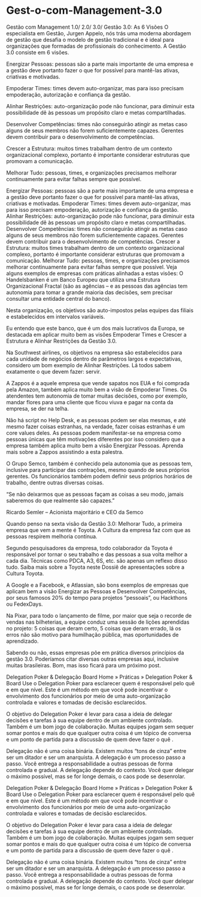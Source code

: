 # Gest-o-com-Management-3.0
Gestão com Management 1.0/ 2.0/ 3.0/
Gestão 3.0: As 6 Visões
O especialista em Gestão, Jurgen Appelo, nós trás uma moderna abordagem de gestão que desafia o modelo de gestão tradicional e é ideal para organizações que formadas de profissionais do conhecimento. A Gestão 3.0 consiste em 6 visões.

Energizar Pessoas: pessoas são a parte mais importante de uma empresa e a gestão deve portanto fazer o que for possível para mantê-las ativas, criativas e motivadas.

Empoderar Times: times devem auto-organizar, mas para isso precisam empoderação, autorização e confiança da gestão.

Alinhar Restrições: auto-organização pode não funcionar, para diminuir esta possibilidade dê às pessoas um propósito claro e metas compartilhadas.

Desenvolver Competências: times não conseguirão atingir as metas caso alguns de seus membros não forem suficientemente capazes. Gerentes devem contribuir para o desenvolvimento de competências.

Crescer a Estrutura: muitos times trabalham dentro de um contexto organizacional complexo, portanto é importante considerar estruturas que promovam a comunicação.

Melhorar Tudo: pessoas, times, e organizações precisamos melhorar continuamente para evitar falhas sempre que possível.


Energizar Pessoas: pessoas são a parte mais importante de uma empresa e a gestão deve portanto fazer o que for possível para mantê-las ativas, criativas e motivadas.
Empoderar Times: times devem auto-organizar, mas para isso precisam empoderação, autorização e confiança da gestão.
Alinhar Restrições: auto-organização pode não funcionar, para diminuir esta possibilidade dê às pessoas um propósito claro e metas compartilhadas.
Desenvolver Competências: times não conseguirão atingir as metas caso alguns de seus membros não forem suficientemente capazes. Gerentes devem contribuir para o desenvolvimento de competências.
Crescer a Estrutura: muitos times trabalham dentro de um contexto organizacional complexo, portanto é importante considerar estruturas que promovam a comunicação.
Melhorar Tudo: pessoas, times, e organizações precisamos melhorar continuamente para evitar falhas sempre que possível.
Veja alguns exemplos de empresas com práticas alinhadas a estas visões:   O Handelsbanken é um Banco Europeu que utiliza uma Estrutura Organizacional Fractal (são as agências – e as pessoas das agências tem autonomia para tomar a grande maioria das decisões, sem precisar consultar uma entidade central do banco).

Nesta organização, os objetivos são auto-impostos pelas equipes das filiais e estabelecidos em intervalos variáveis. 

Eu entendo que este banco, que é um dos mais lucrativos da Europa, se destacada em aplicar muito bem as visões Empoderar Times e  Crescer a Estrutura e Alinhar Restrições da Gestão 3.0. 

Na Southwest airlines, os objetivos na empresa são estabelecidos para cada unidade de negócios dentro de parâmetros largos e expectativas, considero um bom exemplo de Alinhar Restrições. Lá todos sabem exatamente o que devem fazer: servir.  

A Zappos é a aquele empresa que vende sapatos nos EUA e foi comprada pela Amazon, também aplica muito bem a visão de Empoderar Times. Os atendentes tem autonomia de tomar muitas decisões, como por exemplo, mandar flores para uma cliente que ficou viuva e pagar na conta da empresa, se der na telha.

Não há script no Help Desk, e as pessoas podem ser elas mesmas, e até mesmo fazer coisas estranhas, na verdade, fazer coisas estranhas é um core values deles. As pessoas podem manifestar-se na empresa como pessoas únicas que têm motivações diferentes por isso considero que a empresa também aplica muito bem a visão Energizar Pessoas. Aprenda mais sobre a Zappos assistindo a esta palestra.  

O Grupo Semco, também é conhecido pela autonomia que as pessoas tem, inclusive para participar das contrações, mesmo quando de seus próprios gerentes. Os funcionários também podem definir seus próprios horários de trabalho, dentre outras diversas coisas.

“Se não deixarmos que as pessoas façam as coisas a seu modo, jamais saberemos do que realmente são capazes.”

Ricardo Semler – Acionista majoritário e CEO da Semco

Quando penso na sexta visão da Gestão 3.0: Melhorar Tudo, a primeira empresa que vem a mente é Toyota. A Cultura da empresa faz com que as pessoas respirem melhoria contínua.

Segundo pesquisadores da empresa, todo colaborador da Toyota é responsável por tornar  o seu trabalho e das pessoas a sua volta melhor a cada dia. Técnicas como PDCA, A3, 6S, etc. são apenas um reflexo disso tudo. Saiba mais sobre a Toyota neste Dossiê de apresentações sobre a Cultura Toyota.

A Google e a Facebook, e Atlassian, são bons exemplos de empresas que aplicam bem a visão Energizar as Pessoas e Desenvolver Competências, por seus famosos 20% do tempo para projetos “pessoais”, ou Hackthons ou FedexDays.

Na Pixar, para todo o lançamento de filme, por maior que seja o recorde de vendas nas bilheterias, a equipe conduz uma sessão de lições aprendidas no projeto: 5 coisas que deram certo, 5 coisas que deram errado, lá os erros não são motivo para humilhação pública, mas oportunidades de aprendizado.

Sabendo ou não, essas empresas põe em prática diversos princípios da gestão 3.0. Poderíamos citar diversas outras empresas aqui, inclusive muitas brasileiras. Bom, mas isso ficará para um próximo post.

Delegation Poker & Delegação Board
Home » Práticas » Delegation Poker & Board
Use o Delegation Poker para esclarecer quem é responsável pelo quê e em que nível. Este é um método em que você pode incentivar o envolvimento dos funcionários por meio de uma auto-organização controlada e valores e tomadas de decisão esclarecidos.

O objetivo do Delegation Poker é levar para casa a ideia de delegar decisões e tarefas à sua equipe dentro de um ambiente controlado. Também é um bom jogo de colaboração. Muitas equipes jogam sem sequer somar pontos e mais do que qualquer outra coisa é um tópico de conversa e um ponto de partida para a discussão de  quem deve fazer  o quê .

Delegação não é uma coisa binária.  Existem muitos “tons de cinza” entre ser um ditador e ser um anarquista.
A delegação é um processo passo a passo. Você entrega a responsabilidade a outras pessoas de forma controlada e gradual.
A delegação depende do contexto. Você quer delegar o máximo possível, mas se for longe demais, o caos pode se desenrolar.

Delegation Poker & Delegação Board
Home » Práticas » Delegation Poker & Board
Use o Delegation Poker para esclarecer quem é responsável pelo quê e em que nível. Este é um método em que você pode incentivar o envolvimento dos funcionários por meio de uma auto-organização controlada e valores e tomadas de decisão esclarecidos.

O objetivo do Delegation Poker é levar para casa a ideia de delegar decisões e tarefas à sua equipe dentro de um ambiente controlado. Também é um bom jogo de colaboração. Muitas equipes jogam sem sequer somar pontos e mais do que qualquer outra coisa é um tópico de conversa e um ponto de partida para a discussão de  quem deve fazer  o quê .

Delegação não é uma coisa binária.  Existem muitos “tons de cinza” entre ser um ditador e ser um anarquista.
A delegação é um processo passo a passo. Você entrega a responsabilidade a outras pessoas de forma controlada e gradual.
A delegação depende do contexto. Você quer delegar o máximo possível, mas se for longe demais, o caos pode se desenrolar.

